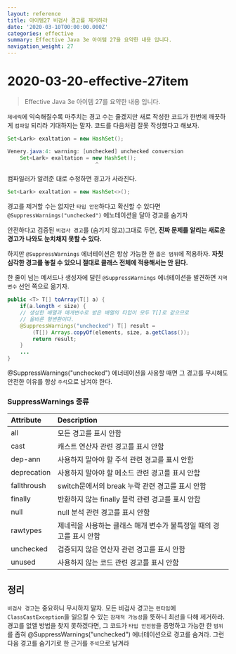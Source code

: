```yaml
---
layout: reference
title: 아이템27 비검사 경고를 제거하라
date: '2020-03-10T00:00:00.000Z'
categories: effective
summary: Effective Java 3e 아이템 27을 요약한 내용 입니다.
navigation_weight: 27
---
```


# 2020-03-20-effective-27item

> Effective Java 3e 아이템 27를 요약한 내용 입니다.

`제네릭`에 익숙해질수록 마주치는 경고 수는 줄겠지만 새로 작성한 코드가 한번에 깨끗하게 `컴파일` 되리라 기대하지는 말자. 코드를 다음처럼 잘못 작성했다고 해보자.

```java
Set<Lark> exaltation = new HashSet();

Venery.java:4: warning: [unchecked] unchecked conversion
    Set<Lark> exaltation = new HashSet();
                            ^
```

컴파일러가 알려준 대로 수정하면 경고가 사라진다.

```java
Set<Lark> exaltation = new HashSet<>();
```

경고를 제거할 수는 없지만 `타입 안전`하다고 확신할 수 있다면 `@SuppressWarnings("unchecked")` 에노테이션을 달아 경고를 숨기자

안전하다고 검증된 `비검사 경고`를 \(숨기지 않고\)그대로 두면, **진짜 문제를 알리는 새로운 경고가 나와도 눈치채지 못할 수 있다.**

하지만 `@SuppressWarnings` 에너테이션은 항상 가능한 한 `좁은 범위`에 적용하자. **자칫 심각한 경고를 놓칠 수 있으니 절대로 클래스 전체에 적용해서는 안 된다.**

한 줄이 넘는 메서드나 생성자에 달린 `@SuppressWarnings` 에너테이션을 발견하면 `지역 변수` 선언 쪽으로 옮기자.

```java
public <T> T[] toArray(T[] a) {
    if(a.length < size) {
    // 생성한 배열과 매개변수로 받은 배열의 타입이 모두 T[]로 같으므로
    // 올바른 형변환이다.
    @SuppressWarnings("unchecked") T[] result =
        (T[]) Arrays.copyOf(elements, size, a.getClass());
        return result;
    }
    ...
}
```

@SuppressWarnings\("unchecked"\) 에너테이션을 사용할 때면 그 경고를 무시해도 안전한 이유를 항상 `주석`으로 남겨야 한다.

### SuppressWarnings 종류

| Attribute | Description |
| :--- | :--- |
| all | 모든 경고를 표시 안함 |
| cast | 캐스트 연산자 관련 경고를 표시 안함 |
| dep-ann | 사용하지 말아야 할 주석 관련 경고를 표시 안함 |
| deprecation | 사용하지 말아야 할 메소드 관련 경고를 표시 안함 |
| fallthroush | switch문에서의 break 누락 관련 경고를 표시 안함 |
| finally | 반환하지 않는 finally 블럭 관련 경고를 표시 안함 |
| null | null 분석 관련 경고를 표시 안함 |
| rawtypes | 제네릭을 사용하는 클래스 매개 변수가 불특정일 때의 경고를 표시 안함 |
| unchecked | 검증되지 않은 연산자 관련 경고를 표시 안함 |
| unused | 사용하지 않는 코드 관련 경고를 표시 안함 |

## 정리

`비검사 경고`는 중요하니 무시하지 말자. 모든 비검사 경고는 `런타임`에 `ClassCastException`을 일으킬 수 있는 `잠재적 가능성`을 뜻하니 최선을 다해 제거하라. 경고를 없앨 방법을 찾지 못하겠다면, 그 코드가 `타입 안전함`을 증명하고 가능한 한 `범위`를 좁혀 @SuppressWarnings\("unchecked"\) 에너테이션으로 경고를 숨겨라. 그런 다음 경고를 숨기기로 한 근거를 `주석`으로 남겨라

